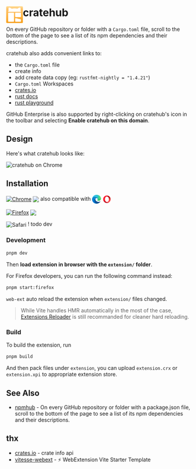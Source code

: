 # <img src="docs/assets/createhub.svg" width="45" align="left"> cratehub

On every GitHub repository or folder with a `Cargo.toml` file, scroll to the bottom of the page to see a list of its npm dependencies and their descriptions.

cratehub also adds convenient links to:

- the `Cargo.toml` file
- create info
- add create data copy (eg: `rustfmt-nightly = "1.4.21"`)
- `Cargo.toml` Workspaces
- [crates.io](https://crates.io/)
- [rust docs](https://docs.rs/)
- [rust playground](https://play.rust-lang.org/)

GitHub Enterprise is also supported by right-clicking on cratehub's icon in the toolbar and selecting <strong>Enable cratehub on this domain</strong>.

## Design

Here's what cratehub looks like:

![cratehub on Chrome](https://user-images.githubusercontent.com/12692552/173165981-414dc36d-a11b-4e09-b92f-7c1333f84ea0.png)

## Installation

[link-chrome]: https://chrome.google.com/webstore/detail/createhub/ipcffemefdnmgnhkpdkenddfoebpejei 'Version published on Chrome Web Store'
[link-firefox]: https://addons.mozilla.org/addon/cratehub/ 'Version published on Mozilla Add-ons'

[<img src="https://raw.githubusercontent.com/alrra/browser-logos/90fdf03c/src/chrome/chrome.svg" width="48" alt="Chrome" valign="middle">][link-chrome] [<img valign="middle" src="https://img.shields.io/chrome-web-store/v/ipcffemefdnmgnhkpdkenddfoebpejei.svg?label=%20">][link-chrome] also compatible with [<img src="https://raw.githubusercontent.com/alrra/browser-logos/90fdf03c/src/edge/edge.svg" width="24" alt="Edge" valign="middle">][link-chrome] [<img src="https://raw.githubusercontent.com/alrra/browser-logos/90fdf03c/src/opera/opera.svg" width="24" alt="Opera" valign="middle">][link-chrome]

[<img src="https://raw.githubusercontent.com/alrra/browser-logos/90fdf03c/src/firefox/firefox.svg" width="48" alt="Firefox" valign="middle">][link-firefox] [<img valign="middle" src="https://img.shields.io/amo/v/cratehub.svg?label=%20">][link-firefox]

<img src="https://raw.githubusercontent.com/alrra/browser-logos/90fdf03c/src/safari/safari_128x128.png" width="48" alt="Safari" valign="middle"> ! todo dev

### Development

```bash
pnpm dev
```

Then **load extension in browser with the `extension/` folder**.

For Firefox developers, you can run the following command instead:

```bash
pnpm start:firefox
```

`web-ext` auto reload the extension when `extension/` files changed.

> While Vite handles HMR automatically in the most of the case, [Extensions Reloader](https://chrome.google.com/webstore/detail/fimgfedafeadlieiabdeeaodndnlbhid) is still recommanded for cleaner hard reloading.

### Build

To build the extension, run

```bash
pnpm build
```

And then pack files under `extension`, you can upload `extension.crx` or `extension.xpi` to appropriate extension store.

## See Also

- [npmhub](https://github.com/npmhub/npmhub) - On every GitHub repository or folder with a package.json file, scroll to the bottom of the page to see a list of its npm dependencies and their descriptions.

## thx

- [crates.io](https://crates.io/) - crate info api
- [vitesse-webext](https://github.com/antfu/vitesse-webext) - ⚡️ WebExtension Vite Starter Template
